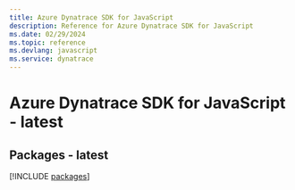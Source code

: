 ```yaml
---
title: Azure Dynatrace SDK for JavaScript
description: Reference for Azure Dynatrace SDK for JavaScript
ms.date: 02/29/2024
ms.topic: reference
ms.devlang: javascript
ms.service: dynatrace
---
```

# Azure Dynatrace SDK for JavaScript - latest
## Packages - latest
[!INCLUDE [packages](dynatrace-index.md)]
